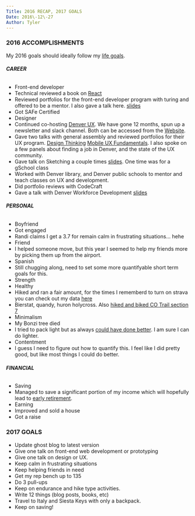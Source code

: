 ```yaml
---
Title: 2016 RECAP, 2017 GOALS
Date: 2016\-12\-27
Author: Tyler
---
```


### <a id="_7f0xdxqy6xh9"></a>__2016 ACCOMPLISHMENTS__

My 2016 goals should ideally follow my [life goals](http://tymerry.com/my-top-10-priorities/)\.

###### <a id="_w2wkbzoz9xm6"></a>__CAREER__

- Front\-end developer
- Technical reviewed a book on [React](http://www.pro-react.com/)
- Reviewed portfolios for the front\-end developer program with turing and offered to be a mentor\. I also gave a talk here\. [slides](https://www.dropbox.com/sh/8u0kvvkqp1aytm3/AAAlUQrZvrgevvAcb41asuoJa?dl=0)
- Got SAFe Certified
- Designer
- Continued co\-hosting [Denver UX](http://denveruxers.com/)\. We have gone 12 months, spun up a newsletter and slack channel\. Both can be accessed from the [Website](http://denveruxers.com/)\.
- Gave two talks with general assembly and reviewed portfolios for their UX program\. [Design Thinking](https://dl.dropboxusercontent.com/u/9595214/talks/GA%20TK%20Design%20Thinking%20and%20Rapid%20Prototyping.pdf) [Mobile UX Fundamentals](https://dl.dropboxusercontent.com/u/9595214/talks/MobileUXFundamentals.key)\. I also spoke on a few panels about finding a job in Denver, and the state of the UX community\.
- Gave talk on Sketching a couple times [slides](https://dl.dropboxusercontent.com/u/9595214/talks/Sketching.key)\. One time was for a gSchool class
- Worked with Denver library, and Denver public schools to mentor and teach classes on UX and development\.
- Did portfolio reviews with CodeCraft
- Gave a talk with Denver Workforce Development [slides](https://dl.dropboxusercontent.com/u/9595214/talks/DWD%20Workforce%20Talk.pdf)

###### <a id="_lb07clfqa7yv"></a>__PERSONAL__

- Boyfriend
- Got engaged
- Randi claims I get a 3\.7 for remain calm in frustrating situations\.\.\. hehe
- Friend
- I helped someone move, but this year I seemed to help my friends more by picking them up from the airport\.
- Spanish
- Still chugging along, need to set some more quantifyable short term goals for this\.
- Strength
- Healthy
- Hiked and ran a fair amount, for the times I rememberd to turn on strava you can check out my data [here](https://www.strava.com/athletes/6768853)
- Bierstat, quandy, huron holycross\. Also [hiked and biked CO Trail section 7](http://tymerry.com/co-trail-section-7-hike-and-bike/)
- Minimalism
- My Bonzi tree died
- I tried to pack light but as always [could have done better](http://tymerry.com/packing-light/)\. I am sure I can do lighter\.
- Contentment
- I guess I need to figure out how to quantify this\. I feel like I did pretty good, but like most things I could do better\.

###### <a id="_9lan06qw209i"></a>__FINANCIAL__

- Saving
- Managed to save a significant portion of my income which will hopefully lead to [early retirement](http://www.mrmoneymustache.com/2012/01/13/the-shockingly-simple-math-behind-early-retirement/)\.
- Earning
- Improved and sold a house
- Got a raise

### <a id="_eat693ffcvk9"></a>__2017 GOALS__

- Update ghost blog to latest version
- Give one talk on front\-end web development or prototyping
- Give one talk on design or UX\.
- Keep calm in frustrating situations
- Keep helping friends in need
- Get my rep bench up to 135
- Do 3 pull\-ups
- Keep on endurance and hike type activities\.
- Write 12 things \(blog posts, books, etc\)
- Travel to Italy and Siesta Keys with only a backpack\.
- Keep on saving\!
